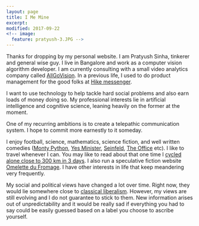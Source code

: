 ```yaml
---
layout: page
title: I Me Mine
excerpt: 
modified: 2017-09-22
<!-- image:
  feature: pratyush-3.JPG -->
---
```


<!-- <figure> 
	<img src="/images/pratyush-3.JPG" alt="Me staring into the distance @Bedni Bugyal in Uttarakhand.">
	<figcaption>Me staring into the distance @Bedni Bugyal in Uttarakhand. Credit: Anirudh Kumar</figcaption>
</figure> -->

<!--  ![Me staring into the distance @Bedni Bugyal in Uttarakhand.](/images/pratyush-3.JPG)
 *Me staring into the distance @Bedni Bugyal in Uttarakhand. Credit: Anirudh Kumar* -->

Thanks for dropping by my personal website. I am Pratyush Sinha, tinkerer and general wise guy. I live in Bangalore and work as a computer vision algorithm developer. I am currently consulting with a small video analytics company called [AllGoVision](http://www.allgovision.com/). In a previous life, I used to do product management for the good folks at [Hike messenger](https://hike.in/). 

I want to use technology to help tackle hard social problems and also earn loads of money doing so. My professional interests lie in artificial intelligence and cognitive science, leaning heavily on the former at the moment. 

One of my recurring ambitions is to create a telepathic communication system. I hope to commit more earnestly to it someday.

I enjoy football, science, mathematics, science fiction, and well written comedies ([Monty Python](https://www.youtube.com/watch?v=ienp4J3pW7U), [Yes Minister](https://www.youtube.com/watch?v=rvYuoWyk8iU), [Seinfeld](https://www.youtube.com/watch?v=EQ397q6JjAQ), [The Office](https://www.youtube.com/watch?v=rPu_d4SSOPk) etc). I like to travel whenever I can. You may like to read about that one time I [cycled alone close to 300 km in 3 days](https://medium.com/@hsuytarp/bangalore-to-coorg-806ec9dcff3e). I also run a speculative fiction website [Omelette du Fromage](https://omelettedufromage.xyz/). I have other interests in life that keep meandering very frequently.  

My social and political views have changed a lot over time. Right now, they would lie somewhere close to [classical liberalism](https://en.wikipedia.org/wiki/Classical_liberalism). However, my views are still evolving and I do not guarantee to stick to them. New information arises out of unpredictability and it would be really sad if everything you had to say could be easily guessed based on a label you choose to ascribe yourself.



<!-- Prior to that I studied (very little) electrical engineering at [IIT Kanpur](http://www.iitk.ac.in/).

I was born in the ancient city of [Pataliputra](https://en.wikipedia.org/wiki/Pataliputra) (modern-day [Patna](https://en.wikipedia.org/wiki/Patna)). I partly grew up there and partly in various cities across Gujarat ([Morbi](https://en.wikipedia.org/wiki/Morbi), [Surat](https://en.wikipedia.org/wiki/Surat), [Bharuch](https://en.wikipedia.org/wiki/Bharuch), [Vadodara](https://en.wikipedia.org/wiki/Vadodara), [Anand](https://en.wikipedia.org/wiki/Anand,_Gujarat)). -->